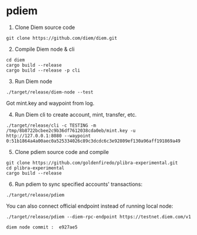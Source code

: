 # pdiem

1. Clone Diem source code
```
git clone https://github.com/diem/diem.git
```

2. Compile Diem node & cli
```
cd diem
cargo build --release
cargo build --release -p cli
```

3. Run Diem node
```
./target/release/diem-node --test
```
Got mint.key and waypoint from log.

4. Run Diem cli to create account, mint, transfer, etc.
```
./target/release/cli -c TESTING -m /tmp/8b8722bcbee2c9b36df7612038cda0eb/mint.key -u http://127.0.0.1:8080 --waypoint 0:51b1864a4a00aec0a525334026c89c3dcdc6c3e92809ef130a96aff191869a49
```

5. Clone pdiem source code and compile
```
git clone https://github.com/goldenfiredo/plibra-experimental.git
cd plibra-experimental
cargo build --release
```

6. Run pdiem to sync specified accounts' transactions:
```
./target/release/pdiem 
```
You can also connect official endpoint instead of running local node:
```
./target/release/pdiem --diem-rpc-endpoint https://testnet.diem.com/v1

diem node commit :  e927ae5